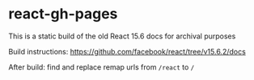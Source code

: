 # react-gh-pages

This is a static build of the old React 15.6 docs for archival purposes

Build instructions: https://github.com/facebook/react/tree/v15.6.2/docs

After build: find and replace remap urls from `/react` to `/`
